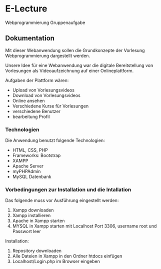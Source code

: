 # E-Lecture
Webprogrammierung Gruppenaufgabe

## Dokumentation
Mit dieser Webanwendung sollen die Grundkonzepte der Vorlesung Webprogrammierung dargestellt werden.

Unsere Idee für eine Webanwendung war die digitale Bereitstellung von Vorlesungen als Videoaufzeichnung auf einer Onlineplattform.

Aufgaben der Plattform wären:
- Upload von Vorlesungsvideos
- Download von Vorlesungsvideos
- Online ansehen
- Verschiedene Kurse für Vorlesungen
- verschiedene Benutzer
- bearbeitung Profil


### Technologien
Die Anwendung benutzt folgende Technologien:
* HTML, CSS, PHP
* Frameworks: Bootstrap
* XAMPP
* Apache Server
* myPHPAdmin
* MySQL Datenbank

### Vorbedingungen zur Installation und die Intallation
Das folgende muss vor Ausführung eingestellt werden:
1. Xampp downloaden
2. Xampp installieren 
3. Apache in Xampp starten
4. MYSQL in Xampp starten mit Localhost Port 3306, username root und Passwort leer

Installation:
1. Repository downloaden
2. Alle Dateien in Xampp in den Ordner htdocs einfügen
3. Localhost/Login.php im Browser eingeben




